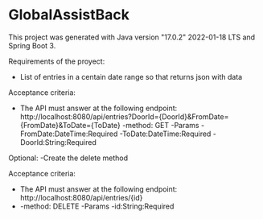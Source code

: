 # GlobalAssistBack
This project was generated with Java version "17.0.2" 2022-01-18 LTS and Spring Boot 3.

Requirements of the proyect:
- List of entries in a centain date range so that returns json with data

Acceptance criteria:
- The API must answer at the following endpoint:
http://localhost:8080/api/entries?DoorId={DoorId}&FromDate={FromDate}&ToDate={ToDate}
-method: GET
-Params
  -FromDate:DateTime:Required
  -ToDate:DateTime:Required
  -DoorId:String:Required

Optional:
-Create the delete method 

Acceptance criteria:
- The API must answer at the following endpoint: http://localhost:8080/api/entries/{id}
- -method: DELETE
-Params
  -id:String:Required
